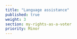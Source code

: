```yaml
---
title: "Language assistance"
published: true
weight: 3
section: my-rights-as-a-voter
priority: Minor
---
```

